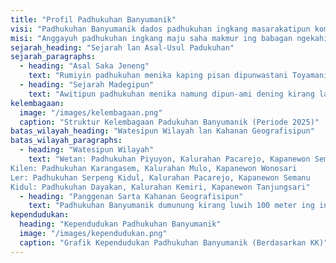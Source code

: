 ```yaml
---
title: "Profil Padhukuhan Banyumanik"
visi: "Padhukuhan Banyumanik dados padhukuhan ingkang masarakatipun kompak, ramah, sarta ngrajut kasarengan saha gotong royong."
misi: "Anggayuh padhukuhan ingkang maju saha makmur ing babagan ngekahi karukunan, sarta tansah ngurmati peradaban."
sejarah_heading: "Sejarah lan Asal-Usul Padukuhan"
sejarah_paragraphs:
  - heading: "Asal Saka Jeneng"
    text: "Rumiyin padhukuhan menika kaping pisan dipunwastani Toyamanik, gabungan saking tembung toya (air) lan manik (mata). Nami punika nyerataken sumur ingkang jero ingkang ing dhasaripun katingal sumunar kados manik. Sasampunipun, nama Toyamanik dipunowahi dados Banyumanik nalika masa pamarentahan minangka penyesuaian istilah administratif."
  - heading: "Sejarah Madegipun"
    text: "Awitipun padhukuhan menika namung dipun-ami dening kirang langkung 12 kepala keluarga ingkang kapencar. Miturut cariyos lisan, wonten legenda para Wali Sanga ingkang nyobi damel aliran toya supados mlebet dhateng dusun, nanging pagaweyan punika gagal amargi ana pratandha pitik jago, saengga aliran toya malih mlebet ing Goa Ngingrong. Legenda lan cariyos punika tetap urip minangka bagean saking sejarah lisan masyarakat Banyumanik."
kelembagaan:
  image: "/images/kelembagaan.png"
  caption: "Struktur Kelembagaan Padukuhan Banyumanik (Periode 2025)"
batas_wilayah_heading: "Watesipun Wilayah lan Kahanan Geografisipun"
batas_wilayah_paragraphs:
  - heading: "Watesipun Wilayah"
    text: "Wetan: Padhukuhan Piyuyon, Kalurahan Pacarejo, Kapanewon Semanu
Kilen: Padhukuhan Karangasem, Kalurahan Mulo, Kapanewon Wonosari
Ler: Padhukuhan Serpeng Kidul, Kalurahan Pacarejo, Kapanewon Semanu
Kidul: Padhukuhan Dayakan, Kalurahan Kemiri, Kapanewon Tanjungsari"
  - heading: "Panggenan Sarta Kahanan Geografisipun"
    text: "Padhukuhan Banyumanik dumunung kirang luwih 100 meter ing inggil permukaan segara. Miturut topografis, wilayah punika dumunung ing kawasan perbukitan karst ingkang khas ing Gunungkidul, saha kontur saperangan ageng lahan inggih punika siti garing, sela, saha perbukitan kapur ingkang dipun-ubengi wit jati. Awit kondisi geografis punika, sumber toya angel dipun-panggihaken ing Padhukuhan Banyumanik punika."
kependudukan:
  heading: "Kependudukan Padhukuhan Banyumanik"
  image: "/images/kependudukan.png"
  caption: "Grafik Kependudukan Padhukuhan Banyumanik (Berdasarkan KK)"
---
```

    
